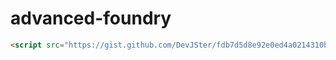 # advanced-foundry
```html
<script src="https://gist.github.com/DevJSter/fdb7d5d8e92e0ed4a0214310ba159847.js"></script>
```